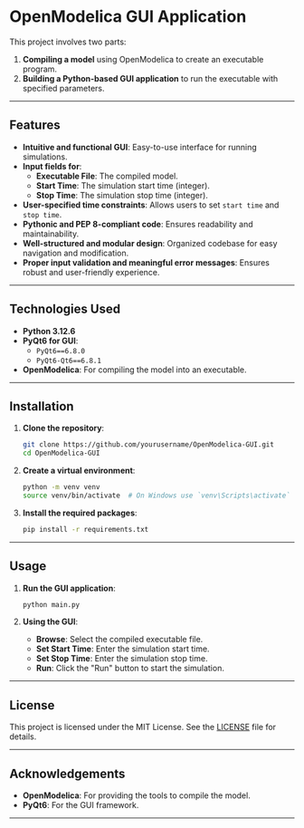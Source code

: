 # **OpenModelica GUI Application**

This project involves two parts:

1. **Compiling a model** using OpenModelica to create an executable program.
2. **Building a Python-based GUI application** to run the executable with specified parameters.

---

## **Features**

- **Intuitive and functional GUI**: Easy-to-use interface for running simulations.
- **Input fields for**:
  - **Executable File**: The compiled model.
  - **Start Time**: The simulation start time (integer).
  - **Stop Time**: The simulation stop time (integer).
- **User-specified time constraints**: Allows users to set `start time` and `stop time`.
- **Pythonic and PEP 8-compliant code**: Ensures readability and maintainability.
- **Well-structured and modular design**: Organized codebase for easy navigation and modification.
- **Proper input validation and meaningful error messages**: Ensures robust and user-friendly experience.

---

## **Technologies Used**

- **Python 3.12.6**
- **PyQt6 for GUI**:
  - `PyQt6==6.8.0`
  - `PyQt6-Qt6==6.8.1`
- **OpenModelica**: For compiling the model into an executable.

---

## **Installation**

1. **Clone the repository**:

   ```bash
   git clone https://github.com/yourusername/OpenModelica-GUI.git
   cd OpenModelica-GUI
   ```

2. **Create a virtual environment**:

   ```bash
   python -m venv venv
   source venv/bin/activate  # On Windows use `venv\Scripts\activate`
   ```

3. **Install the required packages**:
   ```bash
   pip install -r requirements.txt
   ```

---

## **Usage**

1. **Run the GUI application**:

   ```bash
   python main.py
   ```

2. **Using the GUI**:
   - **Browse**: Select the compiled executable file.
   - **Set Start Time**: Enter the simulation start time.
   - **Set Stop Time**: Enter the simulation stop time.
   - **Run**: Click the "Run" button to start the simulation.

---

## **License**

This project is licensed under the MIT License. See the [LICENSE](./LICENSE) file for details.

---

## **Acknowledgements**

- **OpenModelica**: For providing the tools to compile the model.
- **PyQt6**: For the GUI framework.

---
